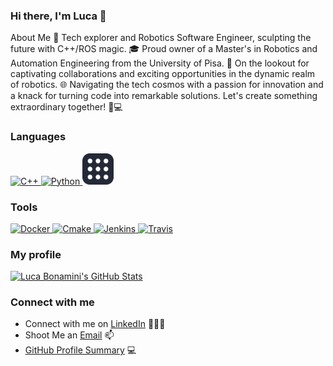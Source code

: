 ### Hi there, I'm Luca 👋

About Me
🚀   Tech explorer and Robotics Software Engineer, sculpting the future with C++/ROS magic.
🎓   Proud owner of a Master's in Robotics and Automation Engineering from the University of Pisa.
👥   On the lookout for captivating collaborations and exciting opportunities in the dynamic realm of robotics.
🌐   Navigating the tech cosmos with a passion for innovation and a knack for turning code into remarkable solutions. Let's create something extraordinary together! 🤖💻

### Languages

<a href="https://isocpp.org/">
  <img src="https://i.imgur.com/Ao2P8iG.png" alt="C++" width="50"/>
</a>
<a href="https://www.python.org/">
  <img src="https://github.com/jalbertsr/logo-badge-images/blob/master/img/rsz_python.png" alt="Python" height="50"/>
</a>
<a href="https://www.ros.org/">
  <img src="https://github.com/tandpfun/skill-icons/blob/main/icons/ROS-Dark.svg" alt="ROS" width="50"/>
</a>

### Tools

<a href="https://www.docker.com/">
  <img src="https://i.imgur.com/VyjCJuz.png" alt="Docker" height="50"/>
</a>
<a href="https://cmake.org/">
  <img src="https://upload.wikimedia.org/wikipedia/commons/thumb/1/13/Cmake.svg/800px-Cmake.svg.png" alt="Cmake" height="50"/>
</a>
<a href="https://jenkins.io/">
  <img src="https://cdn.iconscout.com/icon/free/png-256/jenkins-1-282385.png" alt="Jenkins" height="50"/>
</a>
<a href="https://travis-ci.org/">
  <img src="https://github.com/jalbertsr/logo-badge-images/blob/master/img/rsz_travis-ci.png?raw=true" alt="Travis" height="50"/>
</a>

### My profile

<a href="https://github.com/lucabonamini">
  <img height="180em" src="https://github-readme-stats.vercel.app/api?username=lucabonamini&show_icons=true&theme=chartreuse-dark" alt="Luca Bonamini's GitHub Stats" />
  <!--<img height="180em" src="https://github-readme-stats.vercel.app/api/top-langs/?username=lucabonamini&theme=buefy&layout=compact" /> -->
</a>

### Connect with me

 - Connect with me on [LinkedIn](https://www.linkedin.com/in/luca-bonamini/) 👨🏻‍💻
 - Shoot Me an [Email](lucabonamini28@gmail.com) 📫
 - [GitHub Profile Summary](https://profile-summary-for-github.com/user/lucabonamini) 💻
